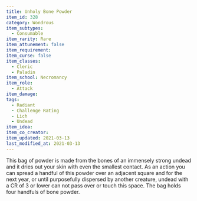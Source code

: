 ```yaml
---
title: Unholy Bone Powder
item_id: 328
category: Wondrous
item_subtypes: 
  - Consumable
item_rarity: Rare
item_attunement: false
item_requirement: 
item_curse: false
item_classes: 
  - Cleric
  - Paladin
item_school: Necromancy
item_role: 
  - Attack
item_damage: 
tags:
  - Radiant
  - Challenge Rating
  - Lich
  - Undead
item_idea: 
item_co_creator: 
item_updated: 2021-03-13
last_modified_at: 2021-03-13
---
```


This bag of powder is made from the bones of an immensely strong undead and it dries out your skin with even the smallest contact. As an action you can spread a handful of this powder over an adjacent square and for the next year, or until purposefully dispersed by another creature, undead with a CR of 3 or lower can not pass over or touch this space. The bag holds four handfuls of bone powder.
